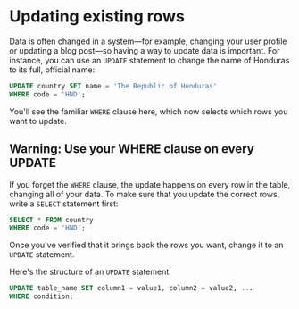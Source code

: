 # Updating existing rows

Data is often changed in a system—for example, changing your user profile or updating a blog post—so having a way to update data is important. For instance, you can use an `UPDATE` statement to change the name of Honduras to its full, official name:

```sql
UPDATE country SET name = 'The Republic of Honduras'
WHERE code = 'HND';
```

You'll see the familiar `WHERE` clause here, which now selects which rows you want to update.

## Warning: Use your WHERE clause on every UPDATE

If you forget the `WHERE` clause, the update happens on every row in the table, changing all of your data. To make sure that you update the correct rows, write a `SELECT` statement first:

```sql
SELECT * FROM country
WHERE code = 'HND';
```

Once you've verified that it brings back the rows you want, change it to an `UPDATE` statement.

Here's the structure of an `UPDATE` statement:

```sql
UPDATE table_name SET column1 = value1, column2 = value2, ...
WHERE condition;
```